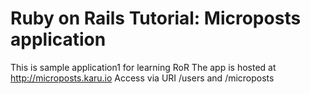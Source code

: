 # Ruby on Rails Tutorial: Microposts application

This is sample application1 for learning RoR
The app is hosted at http://microposts.karu.io 
Access via URI /users and /microposts

